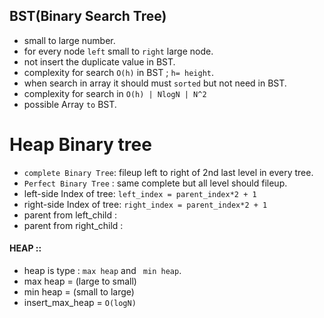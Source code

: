 ## BST(Binary Search Tree)

- small to large number.
- for every node ``left`` small to `right` large node.
- not insert the duplicate value in BST.
- complexity for search `O(h)` in BST ; `h= height`.
- when search in array it should must `sorted` but not need in BST.
- complexity for search in `O(h) | NlogN | N^2`
- possible Array `to` BST.


# Heap Binary tree

- `complete Binary Tree`: fileup left to right of 2nd last level in every tree.
- `Perfect Binary Tree` :  same complete but all level should fileup.
-  left-side Index of tree: `left_index = parent_index*2 + 1`
-  right-side Index of tree: `right_index = parent_index*2 + 1`
-  parent from left_child :
-  parent from right_child :

#### HEAP ::
-  heap is type : `max heap` and ` min heap`.
-  max heap = (large to small)
-  min heap = (small to large)
-  insert_max_heap = `O(logN)`
